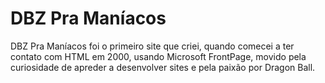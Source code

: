 # DBZ Pra Maníacos
DBZ Pra Maníacos foi o primeiro site que criei, quando comecei a ter contato com HTML em 2000, usando Microsoft FrontPage, movido pela curiosidade de apreder a desenvolver sites e pela paixão por Dragon Ball.
